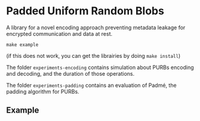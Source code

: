 # Padded Uniform Random Blobs

A library for a novel encoding approach preventing metadata leakage for encrypted communication and data at rest.

```
make example
```
(if this does not work, you can get the librairies by doing `make install`)

The folder `experiments-encoding` contains simulation about PURBs encoding and decoding, and the duration of those operations.

The folder `experiments-padding` contains an evaluation of Padmé, the padding algorithm for PURBs.

## Example

```